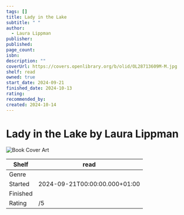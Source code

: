 ```yaml
---
tags: []
title: Lady in the Lake
subtitle: " "
author:
  - Laura Lippman
publisher: 
published: 
page_count: 
isbn: 
description: ""
coverUrl: https://covers.openlibrary.org/b/olid/OL28713609M-M.jpg
shelf: read
owned: true
start_date: 2024-09-21
finished_date: 2024-10-13
rating: 
recommended_by: 
created: 2024-10-14
---
```


# Lady in the Lake by Laura Lippman

![Book Cover Art](https://covers.openlibrary.org/b/olid/OL28713609M-M.jpg)

| Shelf | read |
| --- | --- |
| Genre |  |
| Started | 2024-09-21T00:00:00.000+01:00 |
| Finished |  |
| Rating | /5 |

